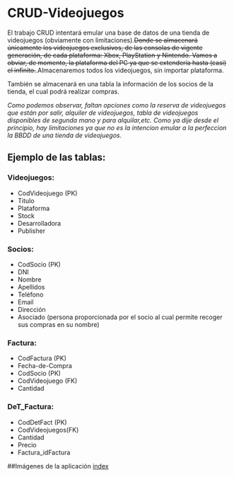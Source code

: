 # CRUD-Videojuegos

El trabajo CRUD intentará emular una base de datos de una tienda de videojuegos (obviamente con limitaciones).~~Donde se almacenará únicamente los videojuegos exclusivos, de las consolas de vigente generación, de cada plataforma: Xbox, PlayStation y Nintendo. Vamos a obviar, de momento, la plataforma del PC ya que se extendería hasta (casi) el infinito.~~.Almacenaremos todos los videojuegos, sin importar plataforma.

También se almacenará en una tabla la información de los socios de la tienda, el cual podrá realizar compras.

*Como podemos observar, faltan opciones como la reserva de videojuegos que están por salir, alquiler de videojuegos, tabla de videojuegos disponibles de segunda mano y para alquilar,etc. Como ya dije desde el principio, hay limitaciones ya que no es la intencion emular a la perfeccion la BBDD de una tienda de videojuegos.*


## Ejemplo de las tablas:

### Videojuegos:
+ CodVideojuego (PK)
+ Titulo
+ Plataforma
+ Stock
+ Desarrolladora
+ Publisher
    
    
### Socios:
+ CodSocio (PK)
+ DNI
+ Nombre
+ Apellidos
+ Teléfono
+ Email
+ Dirección
+ Asociado (persona proporcionada por el socio al cual permite recoger sus compras en su nombre)
    
### Factura:
+ CodFactura (PK)
+ Fecha-de-Compra
+ CodSocio (PK)
+ CodVideojuego (FK)
+ Cantidad

### DeT_Factura:
+ CodDetFact (PK)
+ CodVideojuegos(FK)
+ Cantidad
+ Precio
+ Factura_idFactura

##Imágenes de la aplicación
[index](E:/CRUDv1/index.png)
